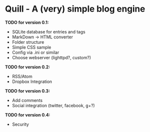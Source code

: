 Quill - A (very) simple blog engine
===================================

**TODO for version 0.1:**

* SQLite database for entries and tags
* MarkDown -> HTML converter
* Folder structure
* Simple CSS sample
* Config via .ini or similar
* Choose webserver (lighttpd?, custom?)

**TODO for version 0.2:**

* RSS/Atom
* Dropbox Integration

**TODO for version 0.3:**

* Add comments
* Social integration (twitter, facebook, g+?)

**TODO for version 0.4:**
* Security
